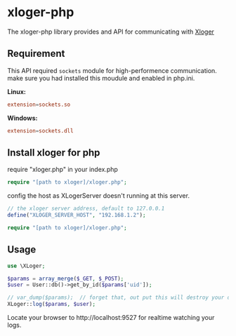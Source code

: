# xloger-php
The xloger-php library provides and API for communicating with [Xloger](https://github.com/idollo/xloger)


## Requirement
This API required `sockets` module for high-performence communication. make sure you had installed this moudule and enabled in php.ini.



**Linux:**
```conf
extension=sockets.so
```

**Windows:**
```conf
extension=sockets.dll
```

## Install xloger for php
require "xloger.php" in your index.php
```php
require "[path to xloger]/xloger.php";
```

config the host as XLogerServer doesn't running at this server.
```php
// the xloger server address, default to 127.0.0.1
define("XLOGER_SERVER_HOST", "192.168.1.2");

require "[path to xloger]/xloger.php";
```

## Usage
```php
use \XLoger;

$params = array_merge($_GET, $_POST);
$user = User::db()->get_by_id($params['uid']);

// var_dump($params);  // forget that, out put this will destroy your data structure like html, json.
XLoger::log($params, $user);
```
Locate your browser to http://localhost:9527 for realtime watching your logs.
